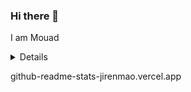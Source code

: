 ### Hi there 👋

I am Mouad

<details>
    <img align="left" alt="JirenMAO's Github stats" src=https://github-readme-stats-jirenmao.vercel.app/api?username=JirenMao&show_icons=true&hide_border=true">
</details>

github-readme-stats-jirenmao.vercel.app

<!--
**JirenMAO/JirenMAO** is a ✨ _special_ ✨ repository because its `README.md` (this file) appears on your GitHub profile.

Here are some ideas to get you started:

- 🔭 I’m currently working on ...
- 🌱 I’m currently learning ...
- 👯 I’m looking to collaborate on ...
- 🤔 I’m looking for help with ...
- 💬 Ask me about ...
- 📫 How to reach me: ...
- 😄 Pronouns: ...
- ⚡ Fun fact: ...
-->
